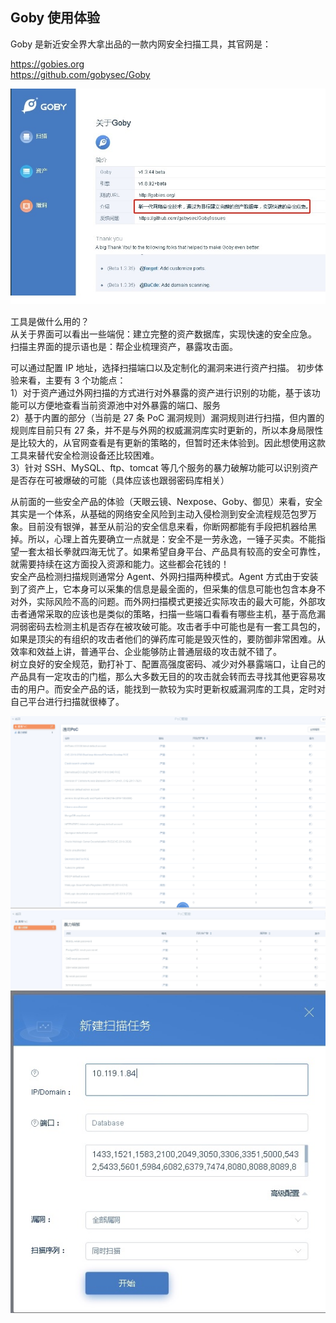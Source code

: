 ## Goby 使用体验  
Goby 是新近安全界大拿出品的一款内网安全扫描工具，其官网是：  

https://gobies.org  
https://github.com/gobysec/Goby  

![关于 Goby](goby_0.jpg) 

工具是做什么用的？  
从关于界面可以看出一些端倪：建立完整的资产数据库，实现快速的安全应急。  
扫描主界面的提示语也是：帮企业梳理资产，暴露攻击面。  

可以通过配置 IP 地址，选择扫描端口以及定制化的漏洞来进行资产扫描。 
初步体验来看，主要有 3 个功能点：  
1）对于资产通过外网扫描的方式进行对外暴露的资产进行识别的功能，基于该功能可以方便地查看当前资源池中对外暴露的端口、服务  
2）基于内置的部分（当前是 27 条 PoC 漏洞规则）漏洞规则进行扫描，但内置的规则库目前只有 27 条，并不是与外网的权威漏洞库实时更新的，所以本身局限性是比较大的，从官网查看是有更新的策略的，但暂时还未体验到。因此想使用这款工具来替代安全检测设备还比较困难。  
3）针对 SSH、MySQL、ftp、tomcat 等几个服务的暴力破解功能可以识别资产是否存在可被爆破的可能（具体应该也跟弱密码库相关）  

从前面的一些安全产品的体验（天眼云镜、Nexpose、Goby、御见）来看，安全其实是一个体系，从基础的网络安全风险到主动入侵检测到安全流程规范包罗万象。目前没有银弹，甚至从前沿的安全信息来看，你断网都能有手段把机器给黑掉。所以，心理上首先要确立一点就是：安全不是一劳永逸，一锤子买卖。不能指望一套太祖长拳就四海无忧了。如果希望自身平台、产品具有较高的安全可靠性，就需要持续在这方面投入资源和能力。这些都会花钱的！  
安全产品检测扫描规则通常分 Agent、外网扫描两种模式。Agent 方式由于安装到了资产上，它本身可以采集的信息是最全面的，但采集的信息可能也包含本身不对外，实际风险不高的问题。而外网扫描模式更接近实际攻击的最大可能，外部攻击者通常采取的应该也是类似的策略，扫描一些端口看看有哪些主机，基于高危漏洞弱密码去检测主机是否存在被攻破可能。攻击者手中可能也是有一套工具包的，如果是顶尖的有组织的攻击者他们的弹药库可能是毁灭性的，要防御非常困难。从效率和效益上讲，普通平台、企业能够防止普通层级的攻击就不错了。  
树立良好的安全规范，勤打补丁、配置高强度密码、减少对外暴露端口，让自己的产品具有一定攻击的门槛，那么大多数无目的的攻击就会转而去寻找其他更容易攻击的用户。而安全产品的话，能找到一款较为实时更新权威漏洞库的工具，定时对自己平台进行扫描就很棒了。

![PoC 规则](goby_1.png)  
![弱密码规则](goby_2.jpg)  
![扫描配置界面](goby_3.jpg)  